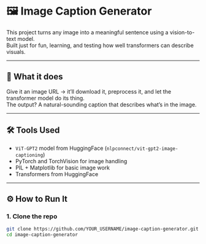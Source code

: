 # 🖼️ Image Caption Generator

This project turns any image into a meaningful sentence using a vision-to-text model.  
Built just for fun, learning, and testing how well transformers can describe visuals.

---

## 🚀 What it does

Give it an image URL → it’ll download it, preprocess it, and let the transformer model do its thing.  
The output? A natural-sounding caption that describes what’s in the image.

---

## 🛠️ Tools Used

- `ViT-GPT2` model from HuggingFace (`nlpconnect/vit-gpt2-image-captioning`)
- PyTorch and TorchVision for image handling
- PIL + Matplotlib for basic image work
- Transformers from HuggingFace

---

## ⚙️ How to Run It

### 1. Clone the repo
```bash
git clone https://github.com/YOUR_USERNAME/image-caption-generator.git
cd image-caption-generator
